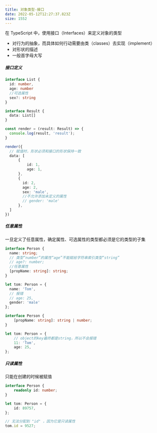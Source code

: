 ```yaml
---
title: 对象类型-接口
date: 2022-05-12T12:27:37.823Z
size: 1552
---
```

在 TypeScript 中，使用接口（Interfaces）来定义对象的类型

- 对行为的抽象，而具体如何行动需要由类（classes）去实现（implement）
- 对形状的描述
- 一般首字母大写

##### 接口定义

```typescript
interface List {
  id: number,
  age: number
  //可选属性
  sex?: string
}

interface Result {
  data: List[]
}

const render = (result: Result) => {
  console.log(result, 'result');
}

render({
  // 赋值时，形状必须和接口的形状保持一致
  data: [
      {
          id: 1,
          age: 1,
      },
      {
        id: 2,
        age: 2,
        sex: 'male',
        //不允许添加未定义的属性
        // gender: 'male'
      },
  ]
})
```

##### 任意属性

一旦定义了任意属性，确定属性、可选属性的类型都必须是它的类型的子集

```typescript
interface Person {
  name: string;
  // 类型“number”的属性“age”不能赋给字符串索引类型“string”
  // age?: number;
  //任意属性
  [propName: string]: string;
}

let tom: Person = {
  name: 'Tom',
  // 报错
  // age: 25,
  gender: 'male'
};
```

```typescript
interface Person {
    [propName: string]: string | number;
}

let tom: Person = {
    // object的key最终都是string，所以不会报错
    11: 'Tom',
    age: 25,
};
```

##### 只读属性

只能在创建的时候被赋值

```typescript
interface Person {
    readonly id: number;
}

let tom: Person = {
    id: 89757,
};

// 无法分配到 "id" ，因为它是只读属性
tom.id = 9527;
```

